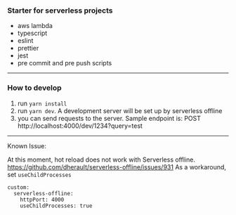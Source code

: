 ### Starter for serverless projects

- aws lambda
- typescript
- eslint
- prettier
- jest
- pre commit and pre push scripts

---

### How to develop

1. run `yarn install`
2. run `yarn dev`. A development server will be set up by serverless offline
3. you can send requests to the server. Sample endpoint is: POST http://localhost:4000/dev/1234?query=test

---

Known Issue:

At this moment, hot reload does not work with Serverless offline. https://github.com/dherault/serverless-offline/issues/931
As a workaround, set `useChildProcesses`

```
custom:
  serverless-offline:
    httpPort: 4000
    useChildProcesses: true
```
